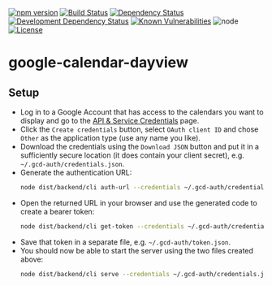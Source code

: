 [![npm version](http://img.shields.io/npm/v/google-calendar-dayview.svg?style=flat-square)](http://badge.fury.io/js/google-calendar-dayview)
[![Build Status](http://img.shields.io/travis/pigulla/google-calendar-dayview.svg?style=flat-square)](https://travis-ci.org/pigulla/google-calendar-dayview)
[![Dependency Status](https://img.shields.io/david/pigulla/google-calendar-dayview.svg?style=flat-square)](https://david-dm.org/pigulla/google-calendar-dayview)
[![Development Dependency Status](https://img.shields.io/david/dev/pigulla/google-calendar-dayview.svg?style=flat-square)](https://david-dm.org/pigulla/google-calendar-dayview?type=dev)
[![Known Vulnerabilities](https://snyk.io/test/github/pigulla/google-calendar-dayview/badge.svg?style=flat-square)](https://snyk.io/test/github/pigulla/google-calendar-dayview)
![node](https://img.shields.io/node/v/google-calendar-dayview.svg?maxAge=2592000&style=flat-square)
[![License](https://img.shields.io/npm/l/google-calendar-dayview.svg?maxAge=2592000&style=flat-square)](https://github.com/pigulla/google-calendar-dayview/blob/master/LICENSE)

# google-calendar-dayview

## Setup

 - Log in to a Google Account that has access to the calendars you want to display and go to the [API & Service Credentials](https://console.developers.google.com/apis/credentials) page.
 - Click the `Create credentials` button, select `OAuth client ID` and chose `Other` as the application type (use any name you like).
 - Download the credentials using the `Download JSON` button and put it in a sufficiently secure location (it does contain your client secret), e.g. `~/.gcd-auth/credentials.json`.
 - Generate the authentication URL:
   ```bash
   node dist/backend/cli auth-url --credentials ~/.gcd-auth/credentials.json
   ```
 - Open the returned URL in your browser and use the generated code to create a bearer token:
   ```bash
   node dist/backend/cli get-token --credentials ~/.gcd-auth/credentials.json --code <code>
   ```
 - Save that token in a separate file, e.g. `~/.gcd-auth/token.json`.
 - You should now be able to start the server using the two files created above:
   ```bash
   node dist/backend/cli serve --credentials ~/.gcd-auth/credentials.json --token ~/.gcd-auth/token.json --calendars config.json
   ```
